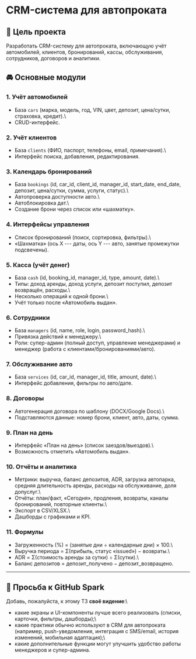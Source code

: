 # CRM-система для автопроката

## 📌 Цель проекта

Разработать CRM-систему для автопроката, включающую учёт автомобилей,
клиентов, бронирований, кассы, обслуживания, сотрудников, договоров и
аналитики.

## 🚘 Основные модули

### 1. Учёт автомобилей

-   База `cars` (марка, модель, год, VIN, цвет, депозит, цена/сутки,
    страховка, кредит).\
-   CRUD-интерфейс.

### 2. Учёт клиентов

-   База `clients` (ФИО, паспорт, телефоны, email, примечания).\
-   Интерфейс поиска, добавления, редактирования.

### 3. Календарь бронирований

-   База `bookings` (id, car_id, client_id, manager_id, start_date,
    end_date, депозит, цена/сутки, сумма, услуги, статус).\
-   Автопроверка доступности авто.\
-   Автоблокировка дат.\
-   Создание брони через список или «шахматку».

### 4. Интерфейсы управления

-   Список бронирований (поиск, сортировка, фильтры).\
-   «Шахматка» (ось X --- даты, ось Y --- авто, занятые промежутки
    подсвечены).

### 5. Касса (учёт денег)

-   База `cash` (id, booking_id, manager_id, type, amount, date).\
-   Типы: доход аренды, доход услуги, депозит поступил, депозит
    возвращён, расходы.\
-   Несколько операций к одной брони.\
-   Учёт только после «Автомобиль выдан».

### 6. Сотрудники

-   База `managers` (id, name, role, login, password_hash).\
-   Привязка действий к менеджеру.\
-   Роли: супер-админ (полный доступ, управление менеджерами) и менеджер
    (работа с клиентами/бронированиями/авто).

### 7. Обслуживание авто

-   База `services` (id, car_id, manager_id, title, amount, date).\
-   Интерфейс добавления, фильтры по авто/дате.

### 8. Договоры

-   Автогенерация договора по шаблону (DOCX/Google Docs).\
-   Подставляются данные: номер брони, клиент, авто, даты, сумма.

### 9. План на день

-   Интерфейс «План на день» (список заездов/выездов).\
-   Возможность отметить «Автомобиль выдан».

### 10. Отчёты и аналитика

-   Метрики: выручка, баланс депозитов, ADR, загрузка автопарка, средняя
    длительность аренды, расходы на обслуживание, доля допуслуг.\
-   Отчёты: план/факт, «Сегодня», продления, возвраты, каналы
    бронирований, повторные клиенты.\
-   Экспорт в CSV/XLSX.\
-   Дашборды с графиками и KPI.

### 11. Формулы

-   Загруженность (%) = (занятые дни ÷ календарные дни) × 100.\
-   Выручка периода = Σ(прибыль, статус «issued») − возвраты.\
-   ADR = Σ(стоимость аренды за сутки) ÷ Σ(сутки).\
-   Баланс депозитов = депозит_получено − депозит_возвращено.

------------------------------------------------------------------------

## 🙏 Просьба к GitHub Spark

Добавь, пожалуйста, к этому ТЗ **своё видение**:\
- какие экраны и UI-компоненты лучше всего реализовать (списки,
карточки, фильтры, дашборды);\
- какие практики обычно используют в CRM для автопроката (например,
push-уведомления, интеграция с SMS/email, история изменений, мобильная
адаптация);\
- какие дополнительные функции могут улучшить удобство работы менеджеров
и супер-админа.
